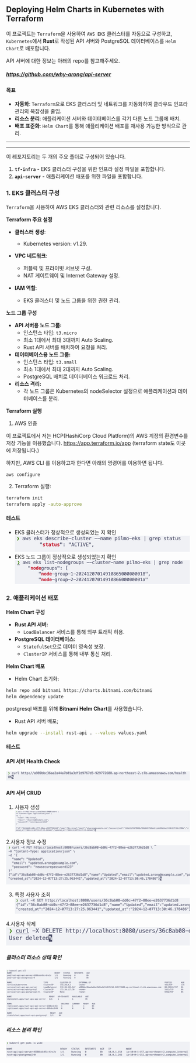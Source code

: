 ## Deploying Helm Charts in Kubernetes with Terraform

이 프로젝트는 `Terraform`을 사용하여 `AWS EKS` 클러스터를 자동으로 구성하고, `Kubernetes`에서 **Rust**로 작성된 API 서버와 PostgreSQL 데이터베이스를 `Helm Chart`로 배포합니다.

API 서버에 대한 정보는 아래의 repo를 참고해주세요.
##### https://github.com/why-arong/api-server


#### 목표
- **자동화**: `Terraform`으로 EKS 클러스터 및 네트워크를 자동화하여 클라우드 인프라 관리의 복잡성을 줄임.
- **리소스 분리**: 애플리케이션 서버와 데이터베이스를 각기 다른 노드 그룹에 배치.
- **배포 표준화**: `Helm Chart`를 통해 애플리케이션 배포를 재사용 가능한 방식으로 관리.

----------
----
이 레포지토리는 두 개의 주요 폴더로 구성되어 있습니다.

1. **`tf-infra`** - EKS 클러스터 구성을 위한 인프라 설정 파일을 포함합니다.
2. **`api-server`** - 애플리케이션 배포를 위한 파일을 포함합니다.


### 1. EKS 클러스터 구성
`Terraform`을 사용하여 AWS EKS 클러스터와 관련 리소스를 설정합니다.

**Terraform 주요 설정**
- **클러스터 생성**:
    - Kubernetes version: v1.29.

- **VPC 네트워크**:
    - 퍼블릭 및 프라이빗 서브넷 구성.
    - NAT 게이트웨이 및 Internet Gateway 설정.

- **IAM 역할**:
    - EKS 클러스터 및 노드 그룹을 위한 권한 관리.

**노드 그룹 구성**
- **API 서버용 노드 그룹:**
    - 인스턴스 타입: `t3.micro`
    - 최소 1대에서 최대 3대까지 Auto Scaling.
    - Rust API 서버를 배치하여 요청을 처리.
- **데이터베이스용 노드 그룹:**
    - 인스턴스 타입: `t3.small`
    - 최소 1대에서 최대 2대까지 Auto Scaling.
    - PostgreSQL 배치로 데이터베이스 워크로드 처리.
- **리소스 격리:**
    - 각 노드 그룹은 Kubernetes의 nodeSelector 설정으로 애플리케이션과 데이터베이스를 분리.



**Terraform 실행**
1. AWS 인증

이 프로젝트에서 저는 HCP(HashiCorp Cloud Platform)의 AWS 계정의 환경변수를 저장 기능을 이용했습니다.
https://app.terraform.io/app
(terraform state도 이곳에 저장됩니다.)

하지만, AWS CLI 를 이용하고자 한다면 아래의 명령어를 이용하면 됩니다.

```
aws configure
```
    
2. Terraform 실행:

```bash
terraform init
terraform apply -auto-approve
```
####  테스트
- EKS 클러스터가 정상적으로 생성되었는 지 확인
![aws eks](image-1.png)
- EKS 노드 그룹이 정상적으로 생성되었는지 확인
![alt text](image-3.png)
### 2. 애플리케이션 배포
**Helm Chart 구성**
- **Rust API 서버:**
    -  `LoadBalancer` 서비스를 통해 외부 트래픽 허용.
- **PostgreSQL 데이터베이스:**
    - `StatefulSet`으로 데이터 영속성 보장.
    - `ClusterIP` 서비스를 통해 내부 통신 처리.

**Helm Chart 배포**
- Helm Chart 초기화:

```bash
helm repo add bitnami https://charts.bitnami.com/bitnami
helm dependency update
```
postgresql 배포를 위해 **Bitnami Helm Chart**를 사용했습니다.

- Rust API 서버 배포;
```bash
helm upgrade --install rust-api . --values values.yaml
```
#### 테스트
#### API 서버 Health Check 
![alt text](image-4.png)

####  API 서버 CRUD
1. 사용자 생성
![alt text](image-5.png)

2.사용자 정보 수정
![alt text](image-7.png)

3. 특정 사용자 조회
![alt text](image-8.png)

4.사용자 삭제
![alt text](image-10.png)

##### 클러스터 리소스 상태 확인
![kubectl get all](image.png)
##### 리소스 분리 확인
![alt text](image-2.png)
